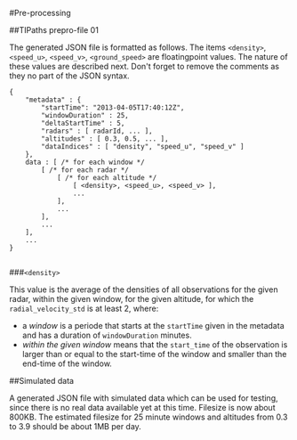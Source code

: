 #Pre-processing

##TIPaths prepro-file 01

The generated JSON file is formatted as follows. The items `<density>`, `<speed_u>`, `<speed_v>`, `<ground_speed>` are floatingpoint values. The nature of these values are described next. Don't forget to remove the comments as they no part of the JSON syntax.

```
{
    "metadata" : {
        "startTime": "2013-04-05T17:40:12Z",
        "windowDuration" : 25,
        "deltaStartTime" : 5,
        "radars" : [ radarId, ... ],
        "altitudes" : [ 0.3, 0.5, ... ],
        "dataIndices" : [ "density", "speed_u", "speed_v" ]
    },
    data : [ /* for each window */
        [ /* for each radar */
            [ /* for each altitude */
                [ <density>, <speed_u>, <speed_v> ],
                ...
            ],
            ...
        ],
        ...
    ],
    ...
}
        
```

###`<density>`

This value is the average of the densities of all observations for the given radar, within the given window, for the given altitude, for which the `radial_velocity_std` is at least 2, where:
- a *window* is a periode that starts at the `startTime` given in the metadata and has a duration of `windowDuration` minutes.
- *within the given window* means that the `start_time` of the observation is larger than or equal to the start-time of the window and smaller than the end-time of the window.

##Simulated data

A generated JSON file with simulated data which can be used for testing, since there is no real data available yet at this time. Filesize is now about 800KB. The estimated filesize for 25 minute windows and altitudes from 0.3 to 3.9 should be about 1MB per day.